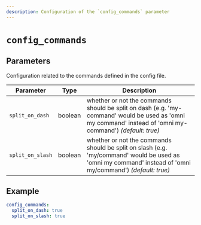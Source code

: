 ```yaml
---
description: Configuration of the `config_commands` parameter
---
```


# `config_commands`

## Parameters

Configuration related to the commands defined in the config file.

| Parameter        | Type      | Description                                           |
|------------------|-----------|-------------------------------------------------------|
| `split_on_dash` | boolean | whether or not the commands should be split on dash (e.g. 'my-command' would be used as 'omni my command' instead of 'omni my-command') *(default: true)* |
| `split_on_slash` | boolean | whether or not the commands should be split on slash (e.g. 'my/command' would be used as 'omni my command' instead of 'omni my/command') *(default: true)* |

## Example

```yaml
config_commands:
  split_on_dash: true
  split_on_slash: true
```
